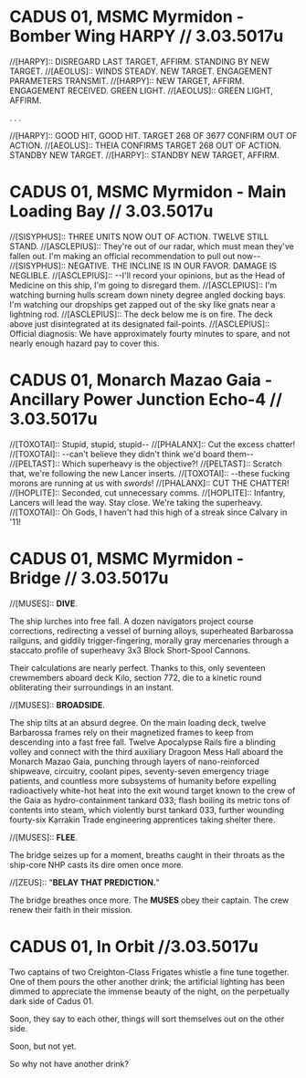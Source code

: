 # CADUS 01, MSMC Myrmidon - Bomber Wing HARPY // 3.03.5017u
//[HARPY]:: DISREGARD LAST TARGET, AFFIRM. STANDING BY NEW TARGET.
//[AEOLUS]:: WINDS STEADY. NEW TARGET. ENGAGEMENT PARAMETERS TRANSMIT.
//[HARPY]:: NEW TARGET, AFFIRM. ENGAGEMENT RECEIVED. GREEN LIGHT.
//[AEOLUS]:: GREEN LIGHT, AFFIRM.

. . .

//[HARPY]:: GOOD HIT, GOOD HIT. TARGET 268 OF 3677 CONFIRM OUT OF ACTION.
//[AEOLUS]:: THEIA CONFIRMS TARGET 268 OUT OF ACTION. STANDBY NEW TARGET.
//[HARPY]:: STANDBY NEW TARGET, AFFIRM.

# CADUS 01, MSMC Myrmidon - Main Loading Bay // 3.03.5017u
//[SISYPHUS]:: THREE UNITS NOW OUT OF ACTION. TWELVE STILL STAND.
//[ASCLEPIUS]:: They're out of our radar, which must mean they've fallen out. I'm making an official recommendation to pull out now--
//[SISYPHUS]:: NEGATIVE. THE INCLINE IS IN OUR FAVOR. DAMAGE IS NEGLIBLE.
//[ASCLEPIUS]:: --I'll record your opinions, but as the Head of Medicine on this ship, I'm going to disregard them. 
//[ASCLEPIUS]:: I'm watching burning hulls scream down ninety degree angled docking bays. I'm watching our dropships get zapped out of the sky like gnats near a lightning rod.
//[ASCLEPIUS]:: The deck below me is on fire. The deck above just disintegrated at its designated fail-points. 
//[ASCLEPIUS]:: Official diagnosis: We have approximately fourty minutes to spare, and not nearly enough hazard pay to cover this.

# CADUS 01, Monarch Mazao Gaia - Ancillary Power Junction Echo-4 // 3.03.5017u
//[TOXOTAI]:: Stupid, stupid, stupid--
//[PHALANX]:: Cut the excess chatter!
//[TOXOTAI]:: --can't believe they didn't think we'd board them--
//[PELTAST]:: Which superheavy is the objective?!
//[PELTAST]:: Scratch that, we're following the new Lancer inserts.
//[TOXOTAI]:: --these fucking morons are running at us with *swords*!
//[PHALANX]:: CUT THE CHATTER!
//[HOPLITE]:: Seconded, cut unnecessary comms. 
//[HOPLITE]:: Infantry, Lancers will lead the way. Stay close. We're taking the superheavy.
//[TOXOTAI]:: Oh Gods, I haven't had this high of a streak since Calvary in '11!

# CADUS 01, MSMC Myrmidon - Bridge // 3.03.5017u
//[MUSES]:: **DIVE**.

The ship lurches into free fall. A dozen navigators project course corrections, redirecting a vessel of burning alloys, superheated Barbarossa railguns, and giddily trigger-fingering, morally gray mercenaries through a staccato profile of superheavy 3x3 Block Short-Spool Cannons. 

Their calculations are nearly perfect. Thanks to this, only seventeen crewmembers aboard deck Kilo, section 772, die to a kinetic round obliterating their surroundings in an instant.

//[MUSES]:: **BROADSIDE**.

The ship tilts at an absurd degree. On the main loading deck, twelve Barbarossa frames rely on their magnetized frames to keep from descending into a fast free fall. Twelve Apocalypse Rails fire a blinding volley and connect with the third auxiliary Dragoon Mess Hall aboard the Monarch Mazao Gaia, punching through layers of nano-reinforced shipweave, circuitry, coolant pipes, seventy-seven emergency triage patients, and countless more subsystems of humanity before expelling radioactively white-hot heat into the exit wound target known to the crew of the Gaia as hydro-containment tankard 033; flash boiling its metric tons of contents into steam, which violently burst tankard 033, further wounding fourty-six Karrakin Trade engineering apprentices taking shelter there.

//[MUSES]:: **FLEE**.

The bridge seizes up for a moment, breaths caught in their throats as the ship-core NHP casts its dire omen once more.

//[ZEUS]:: "**BELAY THAT PREDICTION.**"

The bridge breathes once more. The **MUSES** obey their captain. The crew renew their faith in their mission.

# CADUS 01, In Orbit //3.03.5017u
Two captains of two Creighton-Class Frigates whistle a fine tune together. One of them pours the other another drink; the artificial lighting has been dimmed to appreciate the immense beauty of the night, on the perpetually dark side of Cadus 01. 

Soon, they say to each other, things will sort themselves out on the other side.

Soon, but not yet.

So why not have another drink?